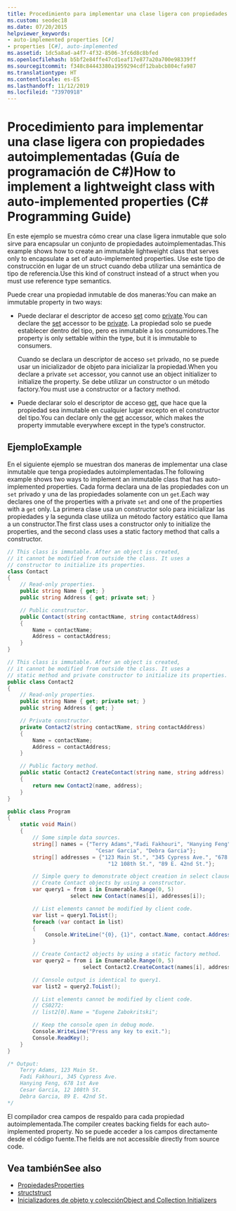 ```yaml
---
title: Procedimiento para implementar una clase ligera con propiedades autoimplementadas - Guía de programación de C#
ms.custom: seodec18
ms.date: 07/20/2015
helpviewer_keywords:
- auto-implemented properties [C#]
- properties [C#], auto-implemented
ms.assetid: 1dc5a8ad-a4f7-4f32-8506-3fc6d8c8bfed
ms.openlocfilehash: b5bf2e84ffe47cd1eaf17e877a20a700e98339ff
ms.sourcegitcommit: f348c84443380a1959294cdf12babcb804cfa987
ms.translationtype: HT
ms.contentlocale: es-ES
ms.lasthandoff: 11/12/2019
ms.locfileid: "73970918"
---
```

# <a name="how-to-implement-a-lightweight-class-with-auto-implemented-properties-c-programming-guide"></a><span data-ttu-id="ea2d8-102">Procedimiento para implementar una clase ligera con propiedades autoimplementadas (Guía de programación de C#)</span><span class="sxs-lookup"><span data-stu-id="ea2d8-102">How to implement a lightweight class with auto-implemented properties (C# Programming Guide)</span></span>

<span data-ttu-id="ea2d8-103">En este ejemplo se muestra cómo crear una clase ligera inmutable que solo sirve para encapsular un conjunto de propiedades autoimplementadas.</span><span class="sxs-lookup"><span data-stu-id="ea2d8-103">This example shows how to create an immutable lightweight class that serves only to encapsulate a set of auto-implemented properties.</span></span> <span data-ttu-id="ea2d8-104">Use este tipo de construcción en lugar de un struct cuando deba utilizar una semántica de tipo de referencia.</span><span class="sxs-lookup"><span data-stu-id="ea2d8-104">Use this kind of construct instead of a struct when you must use reference type semantics.</span></span>

<span data-ttu-id="ea2d8-105">Puede crear una propiedad inmutable de dos maneras:</span><span class="sxs-lookup"><span data-stu-id="ea2d8-105">You can make an immutable property in two ways:</span></span>

- <span data-ttu-id="ea2d8-106">Puede declarar el descriptor de acceso [set](../../language-reference/keywords/set.md) como [private](../../language-reference/keywords/private.md).</span><span class="sxs-lookup"><span data-stu-id="ea2d8-106">You can declare the [set](../../language-reference/keywords/set.md) accessor to be [private](../../language-reference/keywords/private.md).</span></span>  <span data-ttu-id="ea2d8-107">La propiedad solo se puede establecer dentro del tipo, pero es inmutable a los consumidores.</span><span class="sxs-lookup"><span data-stu-id="ea2d8-107">The property is only settable within the type, but it is immutable to consumers.</span></span>

  <span data-ttu-id="ea2d8-108">Cuando se declara un descriptor de acceso `set` privado, no se puede usar un inicializador de objeto para inicializar la propiedad.</span><span class="sxs-lookup"><span data-stu-id="ea2d8-108">When you declare a private `set` accessor, you cannot use an object initializer to initialize the property.</span></span> <span data-ttu-id="ea2d8-109">Se debe utilizar un constructor o un método factory.</span><span class="sxs-lookup"><span data-stu-id="ea2d8-109">You must use a constructor or a factory method.</span></span>
- <span data-ttu-id="ea2d8-110">Puede declarar solo el descriptor de acceso [get](../../language-reference/keywords/get.md), que hace que la propiedad sea inmutable en cualquier lugar excepto en el constructor del tipo.</span><span class="sxs-lookup"><span data-stu-id="ea2d8-110">You can declare only the [get](../../language-reference/keywords/get.md) accessor, which makes the property immutable everywhere except in the type’s constructor.</span></span>

## <a name="example"></a><span data-ttu-id="ea2d8-111">Ejemplo</span><span class="sxs-lookup"><span data-stu-id="ea2d8-111">Example</span></span>

<span data-ttu-id="ea2d8-112">En el siguiente ejemplo se muestran dos maneras de implementar una clase inmutable que tenga propiedades autoimplementadas.</span><span class="sxs-lookup"><span data-stu-id="ea2d8-112">The following example shows two ways to implement an immutable class that has auto-implemented properties.</span></span> <span data-ttu-id="ea2d8-113">Cada forma declara una de las propiedades con un `set` privado y una de las propiedades solamente con un `get`.</span><span class="sxs-lookup"><span data-stu-id="ea2d8-113">Each way declares one of the properties with a private `set` and one of the properties with a `get` only.</span></span>  <span data-ttu-id="ea2d8-114">La primera clase usa un constructor solo para inicializar las propiedades y la segunda clase utiliza un método factory estático que llama a un constructor.</span><span class="sxs-lookup"><span data-stu-id="ea2d8-114">The first class uses a constructor only to initialize the properties, and the second class uses a static factory method that calls a constructor.</span></span>

```csharp
// This class is immutable. After an object is created,
// it cannot be modified from outside the class. It uses a
// constructor to initialize its properties.
class Contact
{
    // Read-only properties.
    public string Name { get; }
    public string Address { get; private set; }

    // Public constructor.
    public Contact(string contactName, string contactAddress)
    {
        Name = contactName;
        Address = contactAddress;
    }
}

// This class is immutable. After an object is created,
// it cannot be modified from outside the class. It uses a
// static method and private constructor to initialize its properties.
public class Contact2
{
    // Read-only properties.
    public string Name { get; private set; }
    public string Address { get; }

    // Private constructor.
    private Contact2(string contactName, string contactAddress)
    {
        Name = contactName;
        Address = contactAddress;
    }

    // Public factory method.
    public static Contact2 CreateContact(string name, string address)
    {
        return new Contact2(name, address);
    }
}

public class Program
{
    static void Main()
    {
        // Some simple data sources.
        string[] names = {"Terry Adams","Fadi Fakhouri", "Hanying Feng",
                            "Cesar Garcia", "Debra Garcia"};
        string[] addresses = {"123 Main St.", "345 Cypress Ave.", "678 1st Ave",
                                "12 108th St.", "89 E. 42nd St."};

        // Simple query to demonstrate object creation in select clause.
        // Create Contact objects by using a constructor.
        var query1 = from i in Enumerable.Range(0, 5)
                    select new Contact(names[i], addresses[i]);

        // List elements cannot be modified by client code.
        var list = query1.ToList();
        foreach (var contact in list)
        {
            Console.WriteLine("{0}, {1}", contact.Name, contact.Address);
        }

        // Create Contact2 objects by using a static factory method.
        var query2 = from i in Enumerable.Range(0, 5)
                        select Contact2.CreateContact(names[i], addresses[i]);

        // Console output is identical to query1.
        var list2 = query2.ToList();

        // List elements cannot be modified by client code.
        // CS0272:
        // list2[0].Name = "Eugene Zabokritski";

        // Keep the console open in debug mode.
        Console.WriteLine("Press any key to exit.");
        Console.ReadKey();
    }
}

/* Output:
    Terry Adams, 123 Main St.
    Fadi Fakhouri, 345 Cypress Ave.
    Hanying Feng, 678 1st Ave
    Cesar Garcia, 12 108th St.
    Debra Garcia, 89 E. 42nd St.
*/
```

<span data-ttu-id="ea2d8-115">El compilador crea campos de respaldo para cada propiedad autoimplementada.</span><span class="sxs-lookup"><span data-stu-id="ea2d8-115">The compiler creates backing fields for each auto-implemented property.</span></span> <span data-ttu-id="ea2d8-116">No se puede acceder a los campos directamente desde el código fuente.</span><span class="sxs-lookup"><span data-stu-id="ea2d8-116">The fields are not accessible directly from source code.</span></span>

## <a name="see-also"></a><span data-ttu-id="ea2d8-117">Vea también</span><span class="sxs-lookup"><span data-stu-id="ea2d8-117">See also</span></span>

- [<span data-ttu-id="ea2d8-118">Propiedades</span><span class="sxs-lookup"><span data-stu-id="ea2d8-118">Properties</span></span>](./properties.md)
- [<span data-ttu-id="ea2d8-119">struct</span><span class="sxs-lookup"><span data-stu-id="ea2d8-119">struct</span></span>](../../language-reference/keywords/struct.md)
- [<span data-ttu-id="ea2d8-120">Inicializadores de objeto y colección</span><span class="sxs-lookup"><span data-stu-id="ea2d8-120">Object and Collection Initializers</span></span>](./object-and-collection-initializers.md)
